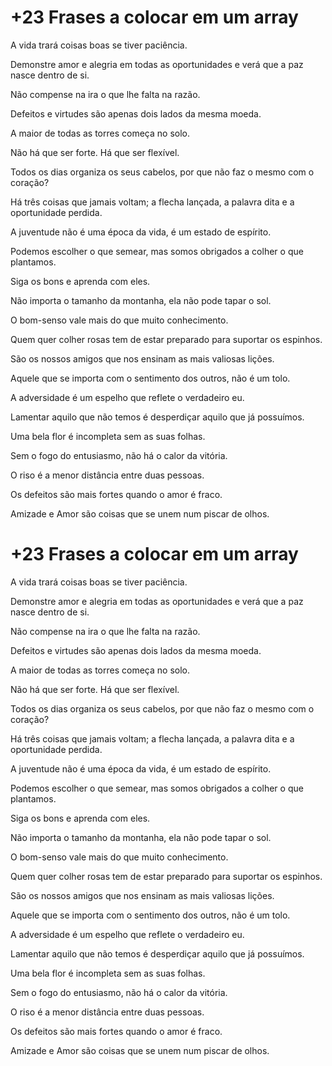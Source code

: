 # +23 Frases a colocar em um array

A vida trará coisas boas se tiver paciência.

Demonstre amor e alegria em todas as oportunidades e verá que a paz nasce dentro de si.

Não compense na ira o que lhe falta na razão.

Defeitos e virtudes são apenas dois lados da mesma moeda.

A maior de todas as torres começa no solo.

Não há que ser forte. Há que ser flexível.

Todos os dias organiza os seus cabelos, por que não faz o mesmo com o coração?

Há três coisas que jamais voltam; a flecha lançada, a palavra dita e a oportunidade perdida.

A juventude não é uma época da vida, é um estado de espírito.

Podemos escolher o que semear, mas somos obrigados a colher o que plantamos.

Siga os bons e aprenda com eles.

Não importa o tamanho da montanha, ela não pode tapar o sol.

O bom-senso vale mais do que muito conhecimento.

Quem quer colher rosas tem de estar preparado para suportar os espinhos.

São os nossos amigos que nos ensinam as mais valiosas lições.

Aquele que se importa com o sentimento dos outros, não é um tolo.

A adversidade é um espelho que reflete o verdadeiro eu.

Lamentar aquilo que não temos é desperdiçar aquilo que já possuímos.

Uma bela flor é incompleta sem as suas folhas.

Sem o fogo do entusiasmo, não há o calor da vitória.

O riso é a menor distância entre duas pessoas.

Os defeitos são mais fortes quando o amor é fraco.

Amizade e Amor são coisas que se unem num piscar de olhos.
# +23 Frases a colocar em um array

A vida trará coisas boas se tiver paciência.

Demonstre amor e alegria em todas as oportunidades e verá que a paz nasce dentro de si.

Não compense na ira o que lhe falta na razão.

Defeitos e virtudes são apenas dois lados da mesma moeda.

A maior de todas as torres começa no solo.

Não há que ser forte. Há que ser flexível.

Todos os dias organiza os seus cabelos, por que não faz o mesmo com o coração?

Há três coisas que jamais voltam; a flecha lançada, a palavra dita e a oportunidade perdida.

A juventude não é uma época da vida, é um estado de espírito.

Podemos escolher o que semear, mas somos obrigados a colher o que plantamos.

Siga os bons e aprenda com eles.

Não importa o tamanho da montanha, ela não pode tapar o sol.

O bom-senso vale mais do que muito conhecimento.

Quem quer colher rosas tem de estar preparado para suportar os espinhos.

São os nossos amigos que nos ensinam as mais valiosas lições.

Aquele que se importa com o sentimento dos outros, não é um tolo.

A adversidade é um espelho que reflete o verdadeiro eu.

Lamentar aquilo que não temos é desperdiçar aquilo que já possuímos.

Uma bela flor é incompleta sem as suas folhas.

Sem o fogo do entusiasmo, não há o calor da vitória.

O riso é a menor distância entre duas pessoas.

Os defeitos são mais fortes quando o amor é fraco.

Amizade e Amor são coisas que se unem num piscar de olhos.